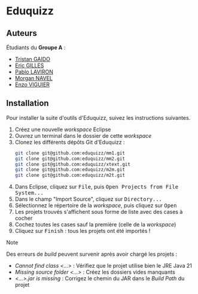 # Eduquizz

## Auteurs

Étudiants du **Groupe A** :
- [Tristan GAIDO](https://github.com/tristan-gaido)
- [Eric GILLES](https://github.com/eric-gilles)
- [Pablo LAVIRON](https://github.com/0lbap)
- [Morgan NAVEL](https://github.com/MorganNavel)
- [Enzo VIGUIER](https://github.com/enzo-viguier)

## Installation

Pour installer la suite d'outils d'Eduquizz, suivez les instructions suivantes.

1. Créez une nouvelle _workspace_ Eclipse
2. Ouvrez un terminal dans le dossier de cette _workspace_
3. Clonez les différents dépôts Git d'Eduquizz :
   ```bash
   git clone git@github.com:eduquizz/mm1.git
   git clone git@github.com:eduquizz/mm2.git
   git clone git@github.com:eduquizz/xtext.git
   git clone git@github.com:eduquizz/m2m.git
   git clone git@github.com:eduquizz/m2t.git
   ```
4. Dans Eclipse, cliquez sur <kbd>File</kbd>, puis <kbd>Open Projects from File System...</kbd>
5. Dans le champ "Import Source", cliquez sur <kbd>Directory...</kbd>
6. Sélectionnez le répertoire de la _workspace_, puis cliquez sur <kbd>Open</kbd>
7. Les projets trouvés s'affichent sous forme de liste avec des cases à cocher
8. Cochez toutes les cases sauf la première (celle de la _workspace_)
9. Cliquez sur <kbd>Finish</kbd> : tous les projets ont été importés !

> [!NOTE]
> Des erreurs de _build_ peuvent survenir après avoir chargé les projets :
> - _Cannot find class <...>_ : Vérifiez que le projet utilise bien le JRE Java 21
> - _Missing source folder <...>_ : Créez les dossiers vides manquants
> - _<...>.jar is missing_ : Corrigez le chemin du JAR dans le _Build Path_ du projet
